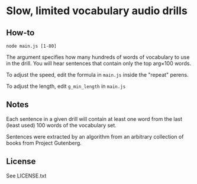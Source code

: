 Slow, limited vocabulary audio drills
=====================================

How-to
------

	node main.js [1-80]

The argument specifies how many hundreds of words of vocabulary to use in the
drill. You will hear sentences that contain only the top arg×100 words.

To adjust the speed, edit the formula in ``main.js`` inside the "repeat" perens.

To adjust the length, edit ``g_min_length`` in ``main.js``


Notes
-----

Each sentence in a given drill will contain at least one word from the last
(least used) 100 words of the vocabulary set.

Sentences were extracted by an algorithm from an arbitrary collection of books
from Project Gutenberg.


License
-------

See LICENSE.txt
